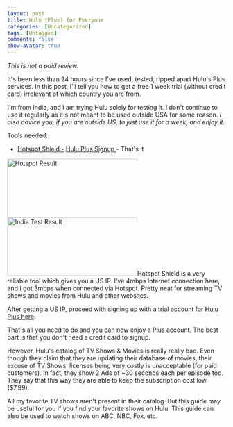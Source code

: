 ```yaml
---
layout: post
title: Hulu (Plus) for Everyone
categories: [Uncategorized]
tags: [Untagged]
comments: false
show-avatar: true
---
```


<em>This is not a paid review.</em>

It's been less than 24 hours since I've used, tested, ripped apart Hulu's Plus services. In this post, I'll tell you how to get a free 1 week trial (without credit card) irrelevant of which country you are from.

I'm from India, and I am trying Hulu solely for testing it. I don't continue to use it regularly as it's not meant to be used outside USA for some reason.<em> I also advice you, if you are outside US, to just use it for a week, and enjoy it.</em>

Tools needed:
- <a href="http://hotspotshield.com/" target="_blank">Hotspot Shield
-</a> <a href="http://www.hulu.com/plus/unlock?src=homepage-masthead" target="_blank">Hulu Plus Signup
</a>- That's it

<img class="alignright" title="Hotspot Result" src="http://www.speedtest.net/result/1283778133.png" alt="Hotspot Result" width="300" height="135" /> <img class="alignright" title="India Test Result" src="http://www.speedtest.net/result/1283780277.png" alt="India Test Result" width="300" height="135" />Hotspot Shield is a very reliable tool which gives you a US IP. I've 4mbps Internet connection here, and I got 3mbps when connected via Hotspot. Pretty neat for streaming TV shows and movies from Hulu and other websites.

After getting a US IP, proceed with signing up with a trial account for <a href="http://www.hulu.com/plus/unlock?src=homepage-masthead" target="_blank">Hulu Plus here</a>.

That's all you need to do and you can now enjoy a Plus account. The best part is that you don't need a credit card to signup.

However, Hulu's catalog of TV Shows &amp; Movies is really really bad. Even though they claim that they are updating their database of movies, their excuse of TV Shows' licenses being very costly is unacceptable (for paid customers). In fact, they show 2 Ads of ~30 seconds each per episode too. They say that this way they are able to keep the subscription cost low ($7.99).

All my favorite TV shows aren't present in their catalog. But this guide may be useful for you if you find your favorite shows on Hulu. This guide can also be used to watch shows on ABC, NBC, Fox, etc.